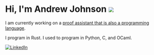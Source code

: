 # Hi, I'm Andrew Johnson ![](https://komarev.com/ghpvc/?username=andrew-johnson-4)

I am currently working on a [proof assistant that is also a programming language](https://andrew-johnson-4.github.io/lsts-tutorial/index.html).

I program in Rust. I used to program in Python, C, and OCaml.

[![LinkedIn](https://img.shields.io/badge/LinkedIn-0077B5?style=for-the-badge&logo=linkedin&logoColor=white)](https://www.linkedin.com/in/karmafeeder/)
